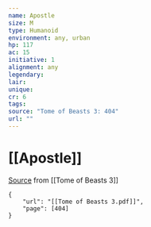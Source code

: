 ```yaml
---
name: Apostle
size: M
type: Humanoid
environment: any, urban
hp: 117
ac: 15
initiative: 1
alignment: any
legendary: 
lair: 
unique: 
cr: 6
tags: 
source: "Tome of Beasts 3: 404"
url: ""
---
```

# [[Apostle]]

[Source](zotero://open-pdf/library/items/BLGR9HVR?page=404) from [[Tome of Beasts 3]]

```pdf
{
	"url": "[[Tome of Beasts 3.pdf]]",
	"page": [404]
}
```

